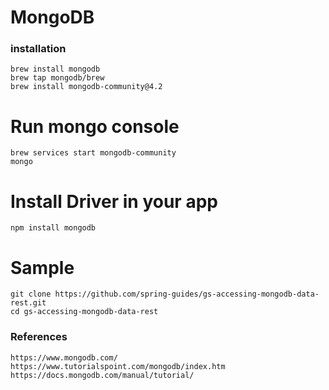 # MongoDB

### installation
```
brew install mongodb
brew tap mongodb/brew
brew install mongodb-community@4.2
```

# Run mongo console
```
brew services start mongodb-community
mongo
```

# Install Driver in your app
```
npm install mongodb
```

# Sample
```
git clone https://github.com/spring-guides/gs-accessing-mongodb-data-rest.git
cd gs-accessing-mongodb-data-rest
```

### References
```
https://www.mongodb.com/
https://www.tutorialspoint.com/mongodb/index.htm
https://docs.mongodb.com/manual/tutorial/
```
